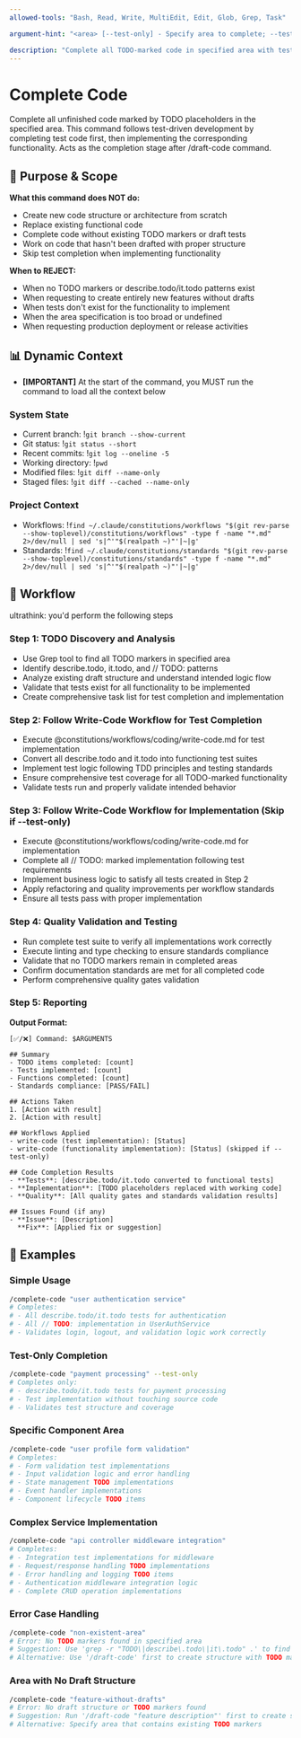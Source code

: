 ```yaml
---
allowed-tools: "Bash, Read, Write, MultiEdit, Edit, Glob, Grep, Task"

argument-hint: "<area> [--test-only] - Specify area to complete; --test-only completes only test code"

description: "Complete all TODO-marked code in specified area with test-first approach"
---
```


# Complete Code

Complete all unfinished code marked by TODO placeholders in the specified area. This command follows test-driven development by completing test code first, then implementing the corresponding functionality. Acts as the completion stage after /draft-code command.

## 🎯 Purpose & Scope

**What this command does NOT do:**

- Create new code structure or architecture from scratch
- Replace existing functional code
- Complete code without existing TODO markers or draft tests
- Work on code that hasn't been drafted with proper structure
- Skip test completion when implementing functionality

**When to REJECT:**

- When no TODO markers or describe.todo/it.todo patterns exist
- When requesting to create entirely new features without drafts
- When tests don't exist for the functionality to implement
- When the area specification is too broad or undefined
- When requesting production deployment or release activities

## 📊 Dynamic Context

- **[IMPORTANT]** At the start of the command, you MUST run the command to load all the context below

### System State

- Current branch: !`git branch --show-current`
- Git status: !`git status --short`
- Recent commits: !`git log --oneline -5`
- Working directory: !`pwd`
- Modified files: !`git diff --name-only`
- Staged files: !`git diff --cached --name-only`

### Project Context

- Workflows: !`find ~/.claude/constitutions/workflows "$(git rev-parse --show-toplevel)/constitutions/workflows" -type f -name "*.md" 2>/dev/null | sed 's|^'"$(realpath ~)"'|~|g'`
- Standards: !`find ~/.claude/constitutions/standards "$(git rev-parse --show-toplevel)/constitutions/standards" -type f -name "*.md" 2>/dev/null | sed 's|^'"$(realpath ~)"'|~|g'`

## 🔄 Workflow

ultrathink: you'd perform the following steps

### Step 1: TODO Discovery and Analysis

- Use Grep tool to find all TODO markers in specified area
- Identify describe.todo, it.todo, and // TODO: patterns  
- Analyze existing draft structure and understand intended logic flow
- Validate that tests exist for all functionality to be implemented
- Create comprehensive task list for test completion and implementation

### Step 2: Follow Write-Code Workflow for Test Completion

- Execute @constitutions/workflows/coding/write-code.md for test implementation
- Convert all describe.todo and it.todo into functioning test suites
- Implement test logic following TDD principles and testing standards
- Ensure comprehensive test coverage for all TODO-marked functionality
- Validate tests run and properly validate intended behavior

### Step 3: Follow Write-Code Workflow for Implementation (Skip if --test-only)

- Execute @constitutions/workflows/coding/write-code.md for implementation
- Complete all // TODO: marked implementation following test requirements
- Implement business logic to satisfy all tests created in Step 2
- Apply refactoring and quality improvements per workflow standards
- Ensure all tests pass with proper implementation

### Step 4: Quality Validation and Testing

- Run complete test suite to verify all implementations work correctly
- Execute linting and type checking to ensure standards compliance
- Validate that no TODO markers remain in completed areas
- Confirm documentation standards are met for all completed code
- Perform comprehensive quality gates validation

### Step 5: Reporting

**Output Format:**

```
[✅/❌] Command: $ARGUMENTS

## Summary
- TODO items completed: [count]
- Tests implemented: [count]
- Functions completed: [count]
- Standards compliance: [PASS/FAIL]

## Actions Taken
1. [Action with result]
2. [Action with result]

## Workflows Applied
- write-code (test implementation): [Status]
- write-code (functionality implementation): [Status] (skipped if --test-only)

## Code Completion Results
- **Tests**: [describe.todo/it.todo converted to functional tests]
- **Implementation**: [TODO placeholders replaced with working code]
- **Quality**: [All quality gates and standards validation results]

## Issues Found (if any)
- **Issue**: [Description]
  **Fix**: [Applied fix or suggestion]
```

## 📝 Examples

### Simple Usage

```bash
/complete-code "user authentication service"
# Completes:
# - All describe.todo/it.todo tests for authentication
# - All // TODO: implementation in UserAuthService
# - Validates login, logout, and validation logic work correctly
```

### Test-Only Completion

```bash
/complete-code "payment processing" --test-only
# Completes only:
# - describe.todo/it.todo tests for payment processing
# - Test implementation without touching source code
# - Validates test structure and coverage
```

### Specific Component Area

```bash
/complete-code "user profile form validation"
# Completes:
# - Form validation test implementations
# - Input validation logic and error handling
# - State management TODO implementations
# - Event handler implementations
# - Component lifecycle TODO items
```

### Complex Service Implementation

```bash
/complete-code "api controller middleware integration"
# Completes:
# - Integration test implementations for middleware
# - Request/response handling TODO implementations
# - Error handling and logging TODO items
# - Authentication middleware integration logic
# - Complete CRUD operation implementations
```

### Error Case Handling

```bash
/complete-code "non-existent-area"
# Error: No TODO markers found in specified area
# Suggestion: Use 'grep -r "TODO\|describe\.todo\|it\.todo" .' to find available areas
# Alternative: Use '/draft-code' first to create structure with TODO markers
```

### Area with No Draft Structure

```bash
/complete-code "feature-without-drafts"
# Error: No draft structure or TODO markers found
# Suggestion: Run '/draft-code "feature description"' first to create structure
# Alternative: Specify area that contains existing TODO markers
```
